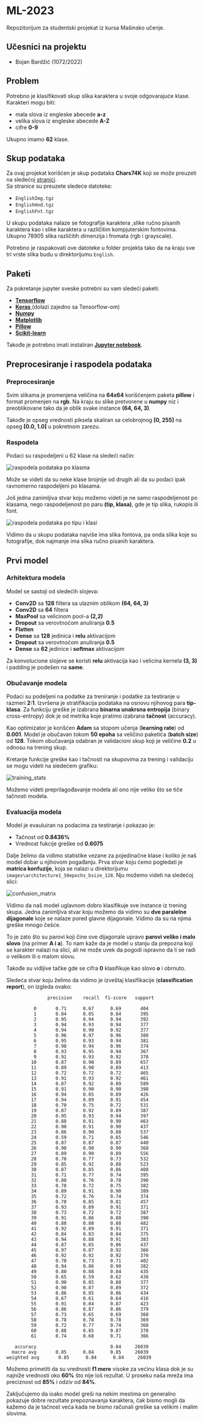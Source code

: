 # **ML-2023**
Repozitorijum za studentski projekat iz kursa Mašinsko učenje.

## **Učesnici na projektu**
 - Bojan Bardžić (1072/2022)

## **Problem**
Potrebno je klasifikovati skup slika karaktera u svoje odgovarajuće klase.  
Karakteri mogu biti:
- mala slova iz engleske abecede **a-z**
- velika slova iz engleske abecede **A-Z**
- cifre **0-9**

Ukupno imamo **62** klase.

## **Skup podataka**
Za ovaj projekat korišćen je skup podataka **Chars74K** koji se može preuzeti na sledećoj [stranici](http://www.ee.surrey.ac.uk/CVSSP/demos/chars74k/).  
Sa stranice su preuzete sledeće datoteke:  
 - `EnglishImg.tgz`
 - `EnglishHnd.tgz`
 - `EnglishFnt.tgz`

U skupu podataka nalaze se fotografije karaktera ,slike ručno pisanih karaktera kao i slike karaktera u različitim kompjuterskim fontovima.   
Ukupno 78905 slika različitih dimenzija i fromata (rgb i grayscale).

Potrebno je raspakovati ove datoteke u folder projekta tako da na kraju
sve tri vrste slika budu u direktorijumu `English`.

## **Paketi**
Za pokretanje jupyter sveske potrebni su vam sledeći paketi:
- [**Tensorflow**](https://www.tensorflow.org/install)
- [ **Keras** ](https://keras.io/getting_started/) (dolazi zajedno sa Tensorflow-om)
- [**Numpy**](https://numpy.org/doc/stable/user/absolute_beginners.html) 
- [**Matplotlib**](https://matplotlib.org/stable/users/getting_started/)
- [**Pillow**](https://pypi.org/project/Pillow/)
- [**Scikit-learn**](https://scikit-learn.org/stable/install.html)

Takođe je potrebno imati instaliran [**Jupyter notebook**](https://jupyter.org/).

## **Preprocesiranje i raspodela podataka**
### **Preprocesiranje**
Svim slikama je promenjena veličina na **64x64** korišćenjem paketa **pillow** i format promenjen na **rgb**. Na kraju su slike pretvorene u **numpy** niz i preoblikovane tako da je oblik svake instance **(64, 64, 3)**.  

Takođe je opseg vrednosti piksela skaliran sa celobrojnog **[0, 255]** na opseg **[0.0, 1.0]** u pokretnom zarezu.

### **Raspodela**

Podaci su raspodeljeni u 62 klase na sledeći način:

![raspodela podataka po klasma](images/data_distribution_by_class.png) 

Može se videti da su neke klase brojnije od drugih ali da su podaci ipak ravnomerno
raspodeljeni po klasama.

Još jedna zanimljiva stvar koju možemo videti je ne samo raspodeljenost po klasama,
nego raspodeljenost po paru **(tip, klasa)**, gde je tip slika, rukopis ili font.  

![raspodela podataka po tipu i klasi](images/data_distribution_by_class_and_type.png)
  
Vidimo da u skupu podataka najviše ima slika fontova, pa onda slika koje su fotografije, dok najmanje ima slika ručno pisanih karaktera.

## **Prvi model**
### **Arhitektura modela**  
Model se sastoji od sledećih slojeva:
- **Conv2D** sa **128** filtera sa ulaznim oblikom **(64, 64, 3)**
- **Conv2D** sa **64** filtera
- **MaxPool** sa velicinom pool-a **(2,2)**
- **Dropout** sa verovtnoćom anuliranja **0.5**
- **Flatten**
- **Dense** sa **128** jedinica i **relu** aktivacijom
- **Dropout** sa verovtnoćom anuliranja **0.5**
- **Dense** sa **62** jedinice i **softmax** aktivacijom

Za konvolucione slojeve se koristi **relu** aktivacija kao i velicina kernela **(3, 3)**
i padding je podešen na **same**.

### **Obučavanje modela**  
Podaci su podeljeni na podatke za treniranje i podatke za testiranje u razmeri **2:1**. Izvršena je stratifikacija podataka na osnovu njihovog para **tip-klasa**.
Za funkciju greške je izabrana **binarna unakrsna entropija** (binary cross-entropy) dok je od metrika koje pratimo izabrana **tačnost** (accuracy).  

Kao optimizator je korišćen **Adam** sa stopom učenja (**learning rate**) od **0.001**. Model je obučavan tokom **50 epoha** sa veličino paketića (**batch size**) od **128**. Tokom obučavanja odabran je validacioni skup koji je veličine **0.2** u odnosu na trening skup.

Kretanje funkcije greške kao i tačnosti na skupovima za trening i validaciju se mogu videti na sledećem grafiku:  

![training_stats](images/architecture1_50epochs_bsize_128/architecture1_50epochs_bsize_128.png)  

Možemo videti preprilagođavanje modela ali ono nije veliko što se tiče tačnosti modela.

### **Evaluacija modela**

Model je evauluiran na podacima za testiranje i pokazao je:  
- Tačnost od **0.8436%**
- Vrednost fukcije greške od **0.6075**

Dalje želimo da vidimo statistike vezane za pojedinačne klase i koliko je naš model dobar u njihovom pogađanju. Prva stvar koju ćemo pogledati je **matrica konfuzije**, koja se nalazi u direktorijumu `images\architecture1_50epochs_bsize_128`. Nju možemo videti na sledećoj slici:  

![confusion_matrix](images/architecture1_50epochs_bsize_128/architecture1_50epochs_bsize_128_confusion_matrix.png)  

Vidimo da naš model uglavnom dobro klasifikuje sve instance iz trening skupa. Jedna zanimljiva stvar koju možemo da vidimo su **dve paralelne dijagonale** koje se nalaze pored glavne dijagonale. Vidimo da su na njima greške mnogo češće.

 To je zato što su parovi koji čine ove dijagonale upravo **parovi veliko i malo slovo** (na primer **A i a**). To nam kaže da je model u stanju da prepozna koji se karakter nalazi na slici, ali ne može uvek da pogodi ispravno da li se radi o velikom ili o malom slovu.

 Takođe su vidljive tačke gde se cifra **0** klasifikuje kao slovo **o** i obrnuto.  

 Sledeća stvar koju želimo da vidimo je izveštaj klasifikacije (**classification report**), on izgleda ovako:
 ``` 		
                precision    recall  f1-score   support

           0       0.71      0.67      0.69       404
           1       0.84      0.85      0.84       395
           2       0.95      0.94      0.94       392
           3       0.94      0.93      0.94       377
           4       0.94      0.90      0.92       377
           5       0.96      0.97      0.96       380
           6       0.95      0.93      0.94       381
           7       0.98      0.94      0.96       374
           8       0.93      0.95      0.94       367
           9       0.91      0.93      0.92       378
          10       0.87      0.90      0.89       657
          11       0.89      0.90      0.89       413
          12       0.72      0.72      0.72       465
          13       0.91      0.93      0.92       461
          14       0.87      0.92      0.89       589
          15       0.91      0.90      0.90       398
          16       0.94      0.85      0.89       426
          17       0.94      0.89      0.91       454
          18       0.70      0.75      0.72       531
          19       0.87      0.92      0.89       387
          20       0.95      0.93      0.94       397
          21       0.88      0.91      0.90       463
          22       0.90      0.91      0.90       437
          23       0.86      0.90      0.88       537
          24       0.59      0.71      0.65       546
          25       0.87      0.87      0.87       440
          26       0.90      0.90      0.90       368
          27       0.89      0.90      0.89       556
          28       0.70      0.77      0.73       532
          29       0.85      0.92      0.88       523
          30       0.87      0.85      0.86       408
          31       0.71      0.77      0.74       395
          32       0.80      0.76      0.78       390
          33       0.78      0.72      0.75       382
          34       0.89      0.91      0.90       389
          35       0.72      0.76      0.74       374
          36       0.78      0.85      0.81       457
          37       0.93      0.89      0.91       371
          38       0.73      0.72      0.72       387
          39       0.91      0.86      0.88       390
          40       0.88      0.88      0.88       482
          41       0.92      0.89      0.91       371
          42       0.84      0.83      0.84       375
          43       0.94      0.88      0.91       383
          44       0.87      0.85      0.86       437
          45       0.97      0.87      0.92       366
          46       0.92      0.92      0.92       370
          47       0.70      0.73      0.71       402
          48       0.94      0.86      0.90       382
          49       0.80      0.88      0.84       435
          50       0.65      0.59      0.62       438
          51       0.90      0.85      0.88       377
          52       0.90      0.87      0.89       372
          53       0.86      0.85      0.86       434
          54       0.67      0.61      0.64       416
          55       0.91      0.84      0.87       423
          56       0.86      0.87      0.86       379
          57       0.73      0.65      0.69       368
          58       0.78      0.78      0.78       369
          59       0.72      0.77      0.74       368
          60       0.88      0.85      0.87       378
          61       0.74      0.68      0.71       366

    accuracy                           0.84     26039
   macro avg       0.85      0.84      0.85     26039
weighted avg       0.85      0.84      0.84     26039
```

Možemo primetiti da su vrednosti **f1 mere** visoke za većinu klasa dok je su najniže vrednosti oko **60%** što nije loš rezultat. U proseku naša mreža ima preciznost od **85%** i odziv od **84%**.

Zaključujemo da ioako model greši na nekim mestima on generalno pokazuje dobre rezultate prepoznavanja karaktera, čak bismo mogli da kažemo da je tačnost veća kada ne bismo računali greške sa velikim i malim slovima.